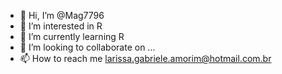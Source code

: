 - 👋 Hi, I’m @Mag7796
- 👀 I’m interested in R 
- 🌱 I’m currently learning R
- 💞️ I’m looking to collaborate on ...
- 📫 How to reach me larissa.gabriele.amorim@hotmail.com.br

<!---
Mag7796/Mag7796 is a ✨ special ✨ repository because its `README.md` (this file) appears on your GitHub profile.
You can click the Preview link to take a look at your changes.
--->
